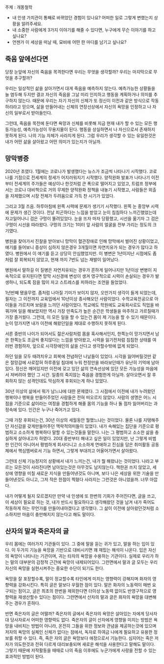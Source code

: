 
주제 : 개똥철학
- 내 인생 가치관이 통째로 바뀌었던 경험이 있나요? 어떠한 일로 그렇게 변했는지 상황을 알려주세요.
- 내 소중한 사람에게 3가지 이야기를 해줄 수 있다면, 누구에게 무슨 이야기를 하고 싶나요?
- 언젠가 이 세상을 떠날 때, 묘비에 어떤 한 마디를 남기고 싶나요?

## 죽음 앞에선다면

당장 눈앞에 자신의 죽음을 목격한다면 우리는 무엇을 생각할까? 우리는 마지막으로 무엇을 추구할까?

우리는 일상적인 삶을 살아가면서 대게 죽음을 예측하지 않는다. 예측가능한 상황들을 늘 염두해 두지만 결코 자신의 죽음을 그날 미리 인지하고 행동을 계획하거나 의미를 추구하지 않는다. 때문에 우리는 자기 자신의 신체가 또 정신이 이전과 같은 방식으로 작동하리라고 믿으며, 삶을 만들어내는 신체의 연장선상에서 자신의 욕망을 인정하고 나 자신의 일부로서 받아들인다.

그런데, 죽음을 목전에 둔다면 욕망과 신체를 비롯해 지금 현재 내가 할 수 있는 모든 행동가능성, 예측가능성이 무용지물이 된다. 행동을 상실하면서 나 자신으로서 존재하지 못하게 된다. 나의 기능 자체가 사라지게 된다. 그럼 우리가 생각할 수 있는 유일한것은 내가 어떤 삶을 살아왔고 어떤 의미가 있는지가 아닐까.

## 망막병증

2020년 초였다. 1월에는 코로나가 발생했다는 뉴스가 조금씩 나타나기 시작했다. 코로나를 기점으로 전세계의 정세가 어지러워지기 시작했다. 양적완화 발표가 나타나기 이전부터 전세계의 주가들은 예상이나 한것처럼 큰 폭으로 떨어지고 있었고, 트럼프 정부에서는 코로나 대비책으로 거의 무제한 양적완화 정책을 내놓기 시작했고, 사람들은 외출을 자제했으며 시장 전체가 두려움으로 가득 찬 시기가 있었다. 

그리고 3월 즈음. 하루아침에 왼쪽 시력에 문제가 생기기 시작했다. 왼쪽 눈 중앙부 시력에 문제가 생긴 것이다. 전날 피곤하다는 느낌을 받았고 눈이 침침하다 느끼긴했었는데 자고일어나니 검은 구멍이 뚤려있었다. 눈을 뜨자 마자 당황했고, 시선을 옮기자 그 검은 구멍이 시선을 따라왔다. 구멍의 크기는 1미터 앞 사람의 얼굴을 전부 가리는 정도의 크기였다.

병원을 찾아가서 진찰을 받아보니 망막이 혈관장애로 인해 망막에서 벌어진 상황이었고, 얘기를 들어보니 증상이 심하지 않은경우 3개월이면 자연치유가 되는 경우가 많다고 하였다. 병원에서 이 얘기를 듣고 상당히 안심했었지만. 이 병변은 1년이지난 시점에도 좀처럼 잘 회복되지 않았고, 현재 까지 7번도 넘는 재발이 일어났다. 

병원에서 말하길 이 질병은 자연치유되는 경우가 흔하게 일어나지만 1년이상 변병이 지속적으로 유지된다면 망막 시신경에 변성이 생겨 영구적으로 시력이 손실되는 경우가 발생하니, 되도록 잠을 많이 자고 스트레스를 피하라는 조언을 들었었다.

1년반째 됐을무렵. 좀처럼 나아질 기미가 보이지 않자, 오만가지 생각이 들게 되었는데, 필자는 그 이전까지 교육업에서 10년이상 종사해오던 사람이었다. 수학교육전공으로 아이들을 가르치며 보람을 느끼던 사람이었다. 학교에도 학원에도 교육회사로도 직업을 바꿔가며 일을 해보았지만 역시 가장 만족도가 높은 순간은 학생들을 마주하고 가르칠때가 가장 즐거웠다. 그런데, 이 모든 일을 할 수 있는건 몸이 제 기능을 할 수 있기 때문이다. 눈이 망가지면 내가 이전에 해왔던일을 제대로 수행하지 못하게 된다. 

서른 중반의 나이가 되어서도 젊은사람처럼 몸을 혹사해서인지, 한쪽눈이 망가지면서 남은 한쪽눈도 조금씩 좋지않다는 느낌을 받아왔고, 시력을 잃기전처럼 침침한 상태를 여러번 경험하자, 앞으로 시각장애인의 삶을 산다고 생각할수밖에 없게 되었다.

하던 일을 모두 때려치우고 회복에 전념하던 나날들이 있었다. 시각을 잃어버릴것만 같은 절망감에 사로잡혀 하루종일 침대에 누워 천정만을 바라보던때가 유난히 기억에 남아있다. 정신은 깨어있지만 이전에 갖고 있던 삶의 연속선상에 있던 모든 가능성을 마음에서 져버려야 했던 그 시간. 일종의 죽지않는 죽음을 경험한게 아닐까. 살아오면서 잘 후회하지 않는 성격인데도 막심하게 후회되는게 하나 있었다. 

30년 이상의 삶에서 뭐가 남느냐에 대한 문제였다. 그 시점에서 이전에 내가 누려왔던 행복이나 행복을 만들어주었던 사람들은 전혀 떠오르지 않았다. 사람의 생명은 어느 시점을 기준으로 삶이라는 여정을 경험하게 해줄 몸의 기능을 하나 둘 점차 잃어버리는 과정속에 있다. 인간은 누구나 죽어가고 있다. 

그때 가장 후회되는건, 30년 이상의 세월동안 뭘했느냐는 것이었다. 물론 나를 지탱해주던 자신감을 갖게만들어주던 맥락적의미들이 있었다. 내가 속해있는 집단을 기준으로 평범하고 소소하게 행복하다 말할 수 있는것들을 말한다. 나는 그 평범하고 소소한 삶을 충실하게 살아내고자 하였다. 20대 중반부터 해내고 싶은 일이 있었지만, 난 그렇게 비범한 인간이 아니어서 평범하게 회사다니고 소소하게 연애하고 진심을 담은 취미활동 공동체에서 핵심멤버로서 기능 하면서, 그렇게 부대끼고 어울어가면서 살아왔다. 

그런데 신체 기능정지의 상황에서 내가 느끼는건, 내가 뭘 해왔냐는 것이었다. 나라고 부르는 모든것이 사라진다면 남아있는것은 아무것도 남지않는다. 책한권 쓰지 않았고, 세상에 영향을 미칠 새로운 지식을 만들어낸것도 아니며, 보다 나은 세상을 위한 기술을 만들어낸것도 아니고, 그저 작은 한점이 찍혔다 사라지는 그런것은 아니었을까. 너무 아깝다.

내가 어떻게 될지 모르겠지만 만약 내 인생에 또 한번의 기회가 주어진다면, 글을 쓰고, 이 세상이 필요로 하는 것, 내가 반드시 필요하다고 생각해왔던 것을 남겨 내가 죽어도 작동하게 하는 무언가를 만들어내야겠다고 생각했다. 그 삶이 이전에 살아왔던것처럼 소소하지만 마음이 충만해지지 않는다고 해도 말이다. 

## 산자의 말과 죽은자의 글

우리 몸에는 여러가지 기관들이 있다. 그 중에 말을 듣는 귀가 있고, 말을 하는 입이 있다. 이 두가지 기능을 욕망을 기반으로 대비시키면 꽤 재밌는 해석이 나온다. 입은 자신의 욕망이 나타나는 기관이며, 귀는 타자의 욕망을 수용하는 기관이다. 실제로 우리가 하는 말의 대부분의 감정적 근간에 욕망이 내제되어있다. 그런면에서 말과 글 모두는 우리 자신의 욕망을 실현시켜주는 중요한 수단이 되기도 한다.

욕망을 잘 포장할수록, 말이 정교할수록 타인에게 미치는 영향력이 강해지며 화자의 영향력을 강화시킨다. 특히 글은 말보다 우월한 점이 있다. 말은 화자의 노동력이 매번 요구되는 점이고, 글은 최초의 한번을 제외한다면 더이상 노동력 없이도 반영구적으로 영향력을 재생산할수 있다는 점이다. 그런면에서 산자의 말과 글은 화자의 욕망을 대변해주는 경우가 흔하다. 

반면 죽은자의 글은 어떨까? 죽은자의 글에서 죽은자의 욕망은 살아있는 자에게 당사자 대 당사자로서 어떠한 영향력도 없다. 죽은자의 글이 산자에게 영향을 미치는 방법은 욕망을 내비치는 방법이 아니라, 온전히 그들을 위한 정보와 관념을 제공하는것에 있으며 저자의 욕망의 실체인 신체가 없다는 점에서, 독자로 하여금 나에게 필요하고 유용한 정보를 취할 수 있다. 즉, 죽은 자의 글은 욕망보다 애정으로서 기능한다. 심지어는 죽은 저자가 의도한것과 전혀 다르게 대리보충되며 새로운 해석을 사용한다고 말해도 말이다. 그렇기 때문에 저작활동을 때때로 나의 죽음 이후에도 누군가에게 사랑을 전할 수 있는 효과적인 방법이 된다.